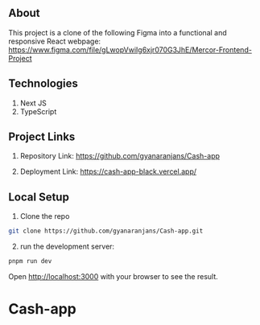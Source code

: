 ## About

This project is a clone of the following Figma into a functional and responsive React webpage: https://www.figma.com/file/gLwopVwiIg6xjr070G3JhE/Mercor-Frontend-Project 


## Technologies

1. Next JS
2. TypeScript


## Project Links

1. Repository Link: https://github.com/gyanaranjans/Cash-app

2. Deployment Link: https://cash-app-black.vercel.app/

## Local Setup

1. Clone the repo

```bash
git clone https://github.com/gyanaranjans/Cash-app.git

```

2. run the development server:

```bash
pnpm run dev
```

Open [http://localhost:3000](http://localhost:3000) with your browser to see the result.
# Cash-app
